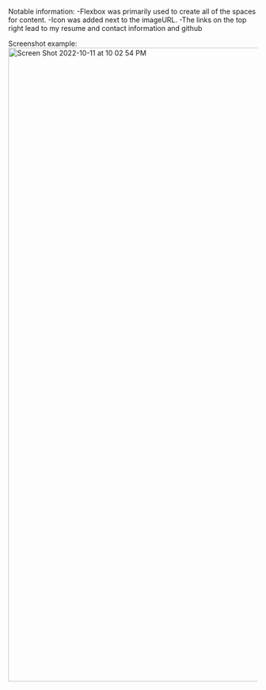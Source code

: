 Notable information:
-Flexbox was primarily used to create all of the spaces for content.
-Icon was added next to the imageURL. 
-The links on the top right lead to my resume and contact information and github

Screenshot example:
<img width="1280" alt="Screen Shot 2022-10-11 at 10 02 54 PM" src="https://user-images.githubusercontent.com/107063397/195240396-cae5d7cd-6eee-448b-832b-f808a8977c35.png">



